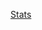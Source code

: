 [Stats](https://github-readme-stats.vercel.app/api?username=SpiritOTHawk&show_icons=true&theme=dark)
